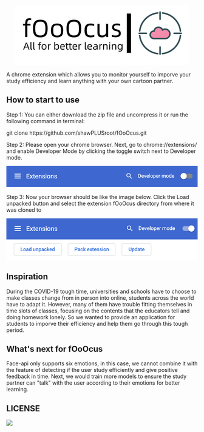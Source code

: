 <p align="center">
  <img src="img/introductionIcon.png">
</p>

<p>A chrome extension which allows you to monitor yourself to imporve your study efficiency and learn anything with your own cartoon partner. </p>

## How to start to use
<p>Step 1: You can either download the zip file and uncompress it or run the following command in terminal:</p>
<bash>git clone https://github.com/shawPLUSroot/fOoOcus.git </bash>

<p>Step 2: Please open your chrome browser. Next, go to chrome://extensions/ and enable Developer Mode by clicking the toggle switch next to Developer mode.</p>
<img src="img/intro.png">
<p>Step 3: Now your browser should be like the image below. Click the Load unpacked button and select the extension fOoOcus directory from where it was cloned to</p>
<img src="img/intro1.png">

## Inspiration
During the COVID-19 tough time, universities and schools have to choose to make classes change from in person into online, students across the world have to adapt it. However, many of them have trouble fitting themselves in time slots of classes, focusing on the contents that the educators tell and doing homework lonely. So we wanted to provide an application for students to imporve their efficiency and help them go through this tough period.

## What's next for fOoOcus
Face-api only supports six emotions, in this case, we cannot combine it with the feature of detecting if the user study efficiently and give positive feedback in time. Next, we would train more models to ensure the study partner can "talk" with the user according to their emotions for better learning.

## LICENSE
<a href="LICENSE">
    <img src="https://img.shields.io/badge/License-MIT-yellow.svg">
</a>